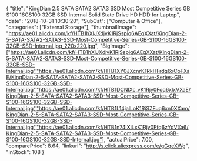 {
	"title": "KingDian 2.5 SATA SATA2 SATA3 SSD Most Competitive Series GB S100 16GS100 32GB SSD  Internal Solid State Drive HD HDD for Laptop",
	"date": "2018-10-31 10:30:20",
	"SubCat": ["Computer & Office"],
	"categories": ["External Storage"],
	"thumbnailImage": "https://ae01.alicdn.com/kf/HTB1hXlJXdjvK1RjSspiq6AEqXXat/KingDian-2-5-SATA-SATA2-SATA3-SSD-Most-Competitive-Series-GB-S100-16GS100-32GB-SSD-Internal.jpg_220x220.jpg",
	"BigImage": ["https://ae01.alicdn.com/kf/HTB1hXlJXdjvK1RjSspiq6AEqXXat/KingDian-2-5-SATA-SATA2-SATA3-SSD-Most-Competitive-Series-GB-S100-16GS100-32GB-SSD-Internal.jpg","https://ae01.alicdn.com/kf/HTB1XY0JXcnrK1RkHFrdq6xCoFXaE/KingDian-2-5-SATA-SATA2-SATA3-SSD-Most-Competitive-Series-GB-S100-16GS100-32GB-SSD-Internal.jpg","https://ae01.alicdn.com/kf/HTB1DCNIXc_vK1Rjy0Foq6xIxVXaE/KingDian-2-5-SATA-SATA2-SATA3-SSD-Most-Competitive-Series-GB-S100-16GS100-32GB-SSD-Internal.jpg","https://ae01.alicdn.com/kf/HTB1L14jalLoK1RjSZFuq6xn0XXam/KingDian-2-5-SATA-SATA2-SATA3-SSD-Most-Competitive-Series-GB-S100-16GS100-32GB-SSD-Internal.jpg","https://ae01.alicdn.com/kf/HTB1n74IXiLxK1Rjy0Ffq6zYdVXa6/KingDian-2-5-SATA-SATA2-SATA3-SSD-Most-Competitive-Series-GB-S100-16GS100-32GB-SSD-Internal.jpg"],
	"actualPrice": 7.00,
	"comparePrice": 8.64,
	"linkurl": "http://s.click.aliexpress.com/e/gGqeXWg",
	"inStock": 108
}
